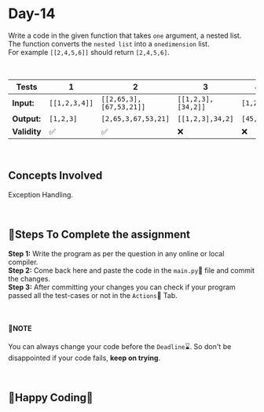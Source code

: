 # Day-14

Write a code in the given function that takes `one` argument, a
nested list. The function converts the `nested list` into a `onedimension` list.  
For example `[[2,4,5,6]]` should return
`[2,4,5,6]`.
 

&nbsp;
&nbsp;

**Tests** | **1** | **2** | **3** | **4**  
--- | --- | --- | --- | ---  
**Input:** | `[[1,2,3,4]]` | `[[2,65,3],[67,53,21]]` | `[[1,2,3],[34,2]]` | `[1,2,45]`  
**Output:** | `[1,2,3]` | `[2,65,3,67,53,21]` | `[[1,2,3],34,2]` | `[45,2,1]`  
**Validity** | :white_check_mark: | :white_check_mark: | :x: | :x:  

&nbsp;

## Concepts Involved
Exception Handling.  

&nbsp;
&nbsp;

## :scroll:Steps To Complete the assignment
**Step 1:** Write the program as per the question in any online or local compiler.  
**Step 2:** Come back here and paste the code in the `main.py`:apple: file and commit the changes.  
**Step 3:** After committing your changes you can check if your program passed all the test-cases or not in the `Actions`:green_apple: Tab.  

&nbsp;
&nbsp;

#### :pushpin:**NOTE**
You can always change your code before the `Deadline`:hourglass:. So don't be disappointed if your code fails, **keep on trying**.  

&nbsp;
&nbsp;


## :tada:Happy Coding:tada:
